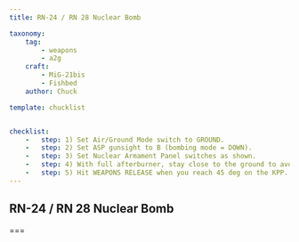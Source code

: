 ```yaml
---
title: RN-24 / RN 28 Nuclear Bomb

taxonomy:
    tag:
        - weapons
        - a2g
    craft:
        - MiG-21bis
        - Fishbed
    author: Chuck

template: chucklist


checklist:
    -   step: 1) Set Air/Ground Mode switch to GROUND.
    -   step: 2) Set ASP gunsight to B (bombing mode = DOWN).
    -   step: 3) Set Nuclear Armament Panel switches as shown.
    -   step: 4) With full afterburner, stay close to the ground to avoid radar detection. When you reach target, pull up in a constant 4 G loop.
    -   step: 5) Hit WEAPONS RELEASE when you reach 45 deg on the KPP. 
---
```


## RN-24 / RN 28 Nuclear Bomb

===

